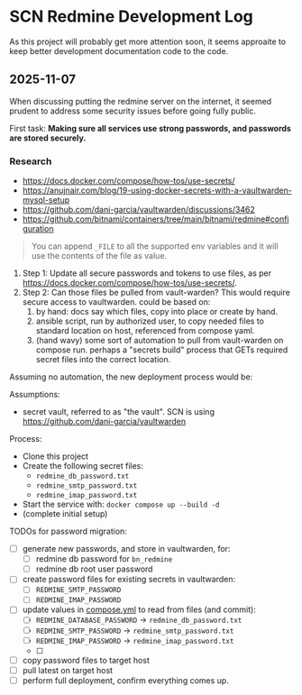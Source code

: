 # SCN Redmine Development Log

As this project will probably get more attention soon, it seems approaite to keep better development documentation code to the code.

## 2025-11-07

When discussing putting the redmine server on the internet, it seemed prudent to address some security issues before going fully public.

First task: **Making sure all services use strong passwords, and passwords are stored securely.**


### Research

* https://docs.docker.com/compose/how-tos/use-secrets/
* https://anujnair.com/blog/19-using-docker-secrets-with-a-vaultwarden-mysql-setup
* https://github.com/dani-garcia/vaultwarden/discussions/3462
* https://github.com/bitnami/containers/tree/main/bitnami/redmine#configuration


> You can append `_FILE` to all the supported env variables and it will use the contents of the file as value.

1. Step 1: Update all secure passwords and tokens to use files, as per https://docs.docker.com/compose/how-tos/use-secrets/.
2. Step 2: Can those files be pulled from vault-warden? This would require secure access to vaultwarden. could be based on:
    1. by hand: docs say which files, copy into place or create by hand.
    2. ansible script, run by authorized user, to copy needed files to standard location on host, referenced from compose yaml.
    3. (hand wavy) some sort of automation to pull from vault-warden on compose run. perhaps a "secrets build" process that GETs required secret files into the correct location.

Assuming no automation, the new deployment process would be:

Assumptions:
- secret vault, referred to as "the vault". SCN is using https://github.com/dani-garcia/vaultwarden

Process:
- Clone this project
- Create the following secret files:
	- `redmine_db_password.txt`
	- `redmine_smtp_password.txt`
	- `redmine_imap_password.txt`
- Start the service with: `docker compose up --build -d`
- (complete initial setup)


TODOs for password migration:
- [ ] generate new passwords, and store in vaultwarden, for:
    - [ ] redmine db password for `bn_redmine`
    - [ ] redmine db root user password
- [ ] create password files for existing secrets in vaultwarden:
    - [ ] `REDMINE_SMTP_PASSWORD`
    - [ ] `REDMINE_IMAP_PASSWORD`
- [ ] update values in [compose.yml](https://github.com/Local-Connectivity-Lab/scn-redmine/blob/main/docker-compose.yml) to read from files (and commit):
    - [ ] `REDMINE_DATABASE_PASSWORD` -> `redmine_db_password.txt`
    - [ ] `REDMINE_SMTP_PASSWORD` -> `redmine_smtp_password.txt`
    - [ ] `REDMINE_IMAP_PASSWORD` -> `redmine_imap_password.txt`
    - [ ] 
- [ ] copy password files to target host
- [ ] pull latest on target host
- [ ] perform full deployment, confirm everything comes up.
